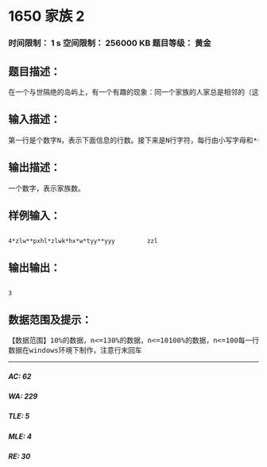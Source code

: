 # 1650 家族 2   
### 时间限制： 1 s     空间限制： 256000 KB     题目等级： 黄金  
## 题目描述：  

<pre>
在一个与世隔绝的岛屿上，有一个有趣的现象：同一个家族的人家总是相邻的（这里的相邻是指东西南北四个方向），不同的家族之间总会有河流或是山丘隔绝，但同一个家族的人不一定有相同姓氏。现在给你岛上的地图，求出岛上有多少个不同的家族。岛上的地图有n行，每行有若干列，每个格子中要么是' '，表示大海，要么是'*'，表示河流或山丘，要么是小写字母，表示一户人家的姓氏。
</pre>
  
  
## 输入描述：  

<pre>
第一行是个数字N，表示下面信息的行数。接下来是N行字符，每行由小写字母和*号组成，有些行的最前面也可能包含若干连续的空格，表示这些区域是大海，每一行最多不超过200个字符。
</pre>
  
  
## 输出描述：  

<pre>
一个数字，表示家族数。
</pre>
  
  
## 样例输入：  

<pre><code>
4*zlw**pxhl*zlwk*hx*w*tyy**yyy         zzl
</code></pre>
  
  
## 输出输出：  

<pre><code>
3
</code></pre>
  
  
## 数据范围及提示：  

<pre>
【数据范围】10%的数据，n<=130%的数据，n<=10100%的数据，n<=100每一行最多不超过200个字符  
数据在windows环境下制作，注意行末回车
</pre>
  
  
***  

##### AC: 62  
##### WA: 229  
##### TLE: 5  
##### MLE: 4  
##### RE: 30  
